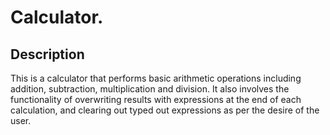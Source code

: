 # Calculator. 

## Description 

This is a calculator that performs basic arithmetic operations including addition, subtraction, multiplication and division. It also involves the functionality of overwriting results with expressions at the end of each calculation, and clearing out typed out expressions as per the desire of the user. 